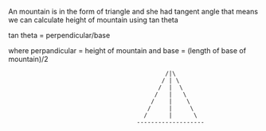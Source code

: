 An mountain is in the form of triangle and she had tangent angle that means we can calculate height of mountain using tan theta 

tan theta =  perpendicular/base

where perpandicular = height of mountain
and  base = (length of base of mountain)/2

     

                                                /|\
                                               / | \
                                              /  |  \
                                             /   |   \
                                            /    |    \
                                           /     |     \
                                          /      |      \
                                        -------------------